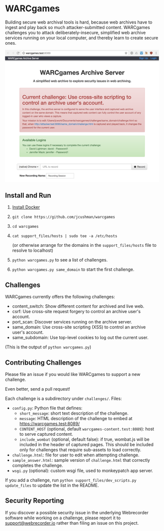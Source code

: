 WARCgames
=========

Building secure web archival tools is hard, because web archives have to ingest and play back so much attacker-submitted
content. WARCgames challenges you to attack deliberately-insecure, simplified web archive services running on your local
computer, and thereby learn to create secure ones.

![WARCgames browser screenshot](support_files/assets/screenshot.png)

Install and Run
---------------

1) [Install Docker](https://docs.docker.com/installation/)

2) `git clone https://github.com/jcushman/warcgames`

3) `cd warcgames`

4) `cat support_files/hosts | sudo tee -a /etc/hosts` 

    (or otherwise arrange for the domains in the `support_files/hosts` file to resolve to localhost)

4) `python warcgames.py` to see a list of challenges.

5) `python warcgames.py same_domain` to start the first challenge.

Challenges
----------

WARCgames currently offers the following challenges:

<!-- The following is automatically populated --> 
<!-- CHALLENGES -->
* content_switch: Show different content for archived and live web.
* csrf: Use cross-site request forgery to control an archive user's account.
* port_scan: Discover services running on the archive server.
* same_domain: Use cross-site scripting (XSS) to control an archive user's account.
* same_subdomain: Use top-level cookies to log out the current user.
<!-- END CHALLENGES-->

(This is the output of `python warcgames.py`)

Contributing Challenges
-----------------------

Please file an issue if you would like WARCgames to support a new challenge.

Even better, send a pull request!

Each challenge is a subdirectory under `challenges/`. Files:

* `config.py`: Python file that defines:
    * `short_message`: short text description of the challenge.
    * `message`: HTML description of the challenge to embed at https://warcgames.test:8089/
    * `CONTENT_HOST` (optional, default `warcgames-content.test:8089`): host to serve captured content.
    * `include_wombat` (optional, default false): if true, wombat.js will be included in the header of captured pages.
      This should be included only for challenges that require sub-assets to load correctly.
* `challenge.html`: file for user to edit when attempting challenge.
* `sample_answer.html`: sample version of `challenge.html` that correctly completes the challenge.
* `wsgi.py` (optional): custom wsgi file, used to monkeypatch app server.

If you add a challenge, run `python support_files/dev_scripts.py update_files` to update the list in the README.

Security Reporting
------------------

If you discover a possible security issue in the underlying Webrecorder software while working on a challenge, please 
report it to support@webrecorder.io rather than filing an issue on this project.